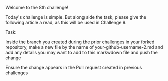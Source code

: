 Welcome to the 8th challenge!

Today's challenge is simple. But along side the task, please give the following article a read, as this will be used in Challenge 9.

Task:

Inside the branch you created during the prior challenges in your forked repository, make a new file by the name of your-github-username-2.md and add any details you may want to add to this markwdown file and push the change

Ensure the change appears in the Pull request created in previous challenges